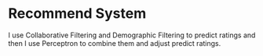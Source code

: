 # Recommend System

I use Collaborative Filtering and Demographic Filtering to predict ratings and then I use Perceptron to combine them and adjust predict ratings.
